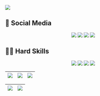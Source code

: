 <img align="left" src="https://komarev.com/ghpvc/?username=victor-welter&color=101E26"><br>

## 📱 Social Media
<div align="center">
  <!-- Work Links -->
  <a href="https://github.com/victor-welter" target="_blank"><img src="https://img.shields.io/badge/GitHub-100000?style=for-the-badge&logo=github&logoColor=white" target="_blank"></a>
  <a href="https://www.linkedin.com/in/victor-welter/" target="_blank"><img src="https://img.shields.io/badge/-LinkedIn-%230077B5?style=for-the-badge&logo=linkedin&logoColor=white" target="_blank"></a>
  <a href = "mailto:victorwelter2003@gmail.com"><img src="https://img.shields.io/badge/Gmail-D14836?style=for-the-badge&logo=gmail&logoColor=white"></a>
  <!-- Social Links -->
  <a href="https://instagram.com/victor_welter" target="_blank"><img src="https://img.shields.io/badge/-Instagram-%23E4405F?style=for-the-badge&logo=instagram&logoColor=white" target="_blank"></a>
</div>

## 🧑‍💻 Hard Skills
<div align="center">
  <!-- Flutter --> <img src="https://img.shields.io/badge/Flutter-02569B?style=for-the-badge&logo=flutter&logoColor=white">
  <!-- Dart --> <img src="https://img.shields.io/badge/Dart-0175C2?style=for-the-badge&logo=dart&logoColor=white">
  <!-- C# --> <img src="https://img.shields.io/badge/C%23-239120?style=for-the-badge&logo=c-sharp&logoColor=white">
  <!-- Python --> <img src="https://img.shields.io/badge/Python-3776AB?style=for-the-badge&logo=python&logoColor=white">
  <br>
</div>

| ![](http://github-profile-summary-cards.vercel.app/api/cards/stats?username=victor-welter&theme=github_dark) | ![](http://github-profile-summary-cards.vercel.app/api/cards/repos-per-language?username=victor-welter&hide=Html&theme=github_dark) | ![](http://github-profile-summary-cards.vercel.app/api/cards/most-commit-language?username=victor-welter&theme=github_dark) |
| :-: | :-: | :-: |

| ![](http://github-profile-summary-cards.vercel.app/api/cards/profile-details?username=victor-welter&theme=github_dark) | ![](https://github-readme-streak-stats.herokuapp.com/?user=victor-welter&theme=github_dark&hide_border=true&date_format=M%20j%5B%2C%20Y%5D&background=070A0D&stroke=8B949E&ring=0777D9&fire=0777D9&currStreakNum=0777D9&sideNums=0777D9&currStreakLabel=0777D9&sideLabels=0777D9&dates=8B949E) |
| :-: | :-: |
